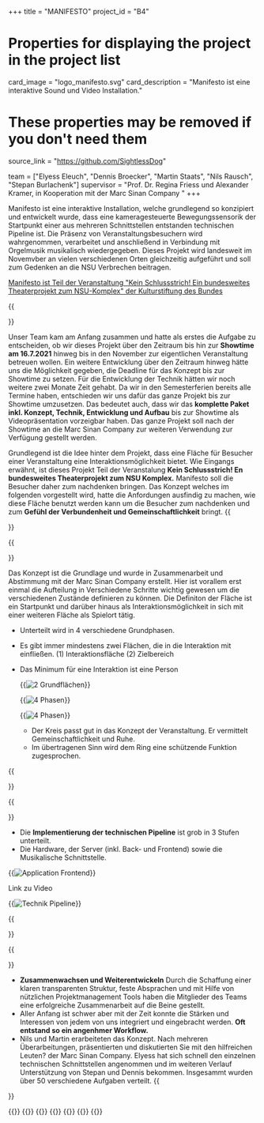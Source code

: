 +++
title = "MANIFESTO"
project_id = "B4"

# Properties for displaying the project in the project list
card_image = "logo_manifesto.svg"
card_description = "Manifesto ist eine interaktive Sound und Video Installation."


# These properties may be removed if you don't need them
source_link = "https://github.com/SightlessDog"


team = ["Elyess Eleuch", "Dennis Broecker", "Martin Staats", "Nils Rausch", "Stepan Burlachenk"]
supervisor = "Prof. Dr. Regina Friess und Alexander Kramer, in Kooperation mit der Marc Sinan Company "
+++

Manifesto ist eine interaktive Installation, welche grundlegend so konzipiert und entwickelt wurde, dass eine kameragesteuerte Bewegungssensorik der Startpunkt einer aus mehreren Schnittstellen entstanden technischen Pipeline ist. Die Präsenz von Veranstaltungsbesuchern wird wahrgenommen, verarbeitet und anschließend in Verbindung mit Orgelmusik musikalisch wiedergegeben. Dieses Projekt wird landesweit im Novemvber an vielen verschiedenen Orten gleichzeitig aufgeführt und soll zum Gedenken an die NSU Verbrechen beitragen.

[Manifesto ist Teil der Veranstaltung "Kein Schlussstrich! Ein bundesweites Theaterprojekt zum NSU-Komplex" der Kulturstiftung des Bundes](https://www.kulturstiftung-des-bundes.de/de/projekte/buehne_und_bewegung/detail/kein_schlussstrich.html)

{{<section title="Anforderung">}}

Unser Team kam am Anfang zusammen und hatte als erstes die Aufgabe zu entscheiden, ob wir dieses Projekt über den Zeitraum bis hin zur **Showtime am 16.7.2021** hinweg bis in den November zur eigentlichen Veranstaltung betreuen wollen. Ein weitere Entwicklung über den Zeitraum hinweg hätte uns die Möglichkeit gegeben, die Deadline für das Konzept bis zur Showtime zu setzen. Für die Entwicklung der Technik hätten wir noch weitere zwei Monate Zeit gehabt. Da wir in den Semesterferien bereits alle Termine haben, entschieden wir uns dafür das ganze Projekt bis zur Showtime umzusetzen. Das bedeutet auch, dass wir das **komplette Paket inkl. Konzept, Technik, Entwicklung und Aufbau** bis zur Showtime als Videopräsentation vorzeigbar haben. Das ganze Projekt soll nach der Showtime an die Marc Sinan Company zur weiteren Verwendung zur Verfügung gestellt werden.

Grundlegend ist die Idee hinter dem Projekt, dass eine Fläche für Besucher einer Veranstaltung eine Interaktionsmöglichkeit bietet. Wie Eingangs erwähnt, ist dieses Projekt Teil der Veranstalung **Kein Schlussstrich! En bundesweites Theaterprojekt zum NSU Komplex.** Manifesto soll die Besucher daher zum nachdenken bringen. Das Konzept welches im folgenden vorgestellt wird, hatte die Anfordungen ausfindig zu machen, wie diese Fläche benutzt werden kann um die Besucher zum nachdenken und zum **Gefühl der Verbundenheit und Gemeinschaftlichkeit** bringt.
{{</section>}}

{{<section title="Konzept">}}

Das Konzept ist die Grundlage und wurde in Zusammenarbeit und Abstimmung mit der Marc Sinan Company erstellt. Hier ist vorallem erst einmal die Aufteilung in Verschiedene Schritte wichtig gewesen um die verschiedenen Zustände definieren zu können. Die Definiton der Fläche ist ein Startpunkt und darüber hinaus als Interaktionsmöglichkeit in sich mit einer weiteren Fläche als Spielort tätig.

- Unterteilt wird in 4 verschiedene Grundphasen.
- Es gibt immer mindestens zwei Flächen, die in die Interaktion mit einfließen.
  (1) Interaktionsfläche (2) Zielbereich
- Das Minimum für eine Interaktion ist eine Person

  {{<image src="man_konzept_1.png" alt="2 Grundflächen" caption="" >}}

  {{<image src="man_konzept_2.png" alt="4 Phasen" caption="" >}}

  {{<image src="man_konzept_3.png" alt="4 Phasen" caption="" >}}

  - Der Kreis passt gut in das Konzept der Veranstaltung. Er vermittelt Gemeinschaftlichkeit und Ruhe.
  - Im übertragenen Sinn wird dem Ring eine schützende Funktion zugesprochen.

{{</section>}}

<!--{{<quote source="https://developer.mozilla.org/en-US/docs/Web/HTML/Element/blockquote" caption="me">}}
yeet
{{</quote>}} -->

{{<section title="Entwicklung">}}

- Die **Implementierung der technischen Pipeline** ist grob in 3 Stufen unterteilt.
- Die Hardware, der Server (inkl. Back- und Frontend) sowie die Musikalische Schnittstelle.

{{<image src="man_frontend_start.png" alt="Application Frontend" caption="Application Frontend">}}

Link zu Video

{{<image src="man_pipeline.png" alt="Technik Pipeline" caption="Technik Pipeline" >}}

{{</section >}}

{{<section title="Team">}}

- **Zusammenwachsen und Weiterentwickeln** Durch die Schaffung einer klaren transparenten Struktur, feste Absprachen und mit Hilfe von nützlichen Projektmanagement Tools haben die Mitglieder des Teams eine erfolgreiche Zusammenarbeit auf die Beine gestellt.
- Aller Anfang ist schwer aber mit der Zeit konnte die Stärken und Interessen von jedem von uns integriert und eingebracht werden. **Oft entstand so ein angenhmer Workflow.**
- Nils und Martin erarbeiteten das Konzept. Nach mehreren Überarbeitungen, präsentierten und diskutierten Sie mit den hilfreichen Leuten? der Marc Sinan Company. Elyess hat sich schnell den einzelnen technischen Schnittstellen angenommen und im weiteren Verlauf Unterstützung von Stepan und Dennis bekommen. Insgesammt wurden über 50 verschiedene Aufgaben verteilt.
  {{</section >}}

{{<gallery>}}
{{<team-member image="man_elyess.jpg" name="Elyess Eleuch">}}
{{<team-member image="man_dennis.jpg" name="Dennis Broecker">}}
{{<team-member image="man_martin.jpg" name="Martin Staats">}}
{{<team-member image="man_nils.jpg" name="Nils Rausch">}}
{{<team-member image="man_stepan.jpg" name="Stepan Burlachenko">}}
{{</gallery>}}
